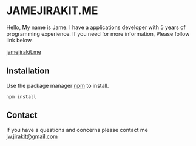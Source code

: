 # JAMEJIRAKIT.ME
Hello, My name is Jame. I have a applications developer with 5 years of programming experience.
If you need for more information, Please follow link below.

[jamejirakit.me](http://jamejirakit.me)

## Installation
Use the package manager [npm](https://www.npmjs.com/) to install.

```base
npm install
```

## Contact
If you have a questions and concerns please contact me jw.jirakit@gmail.com

